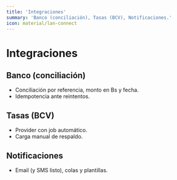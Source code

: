 ```yaml
---
title: 'Integraciones'
summary: 'Banco (conciliación), Tasas (BCV), Notificaciones.'
icon: material/lan-connect
---
```


# Integraciones

## Banco (conciliación)
- Conciliación por referencia, monto en Bs y fecha.
- Idempotencia ante reintentos.

## Tasas (BCV)
- Provider con job automático.
- Carga manual de respaldo.

## Notificaciones
- Email (y SMS listo), colas y plantillas.

